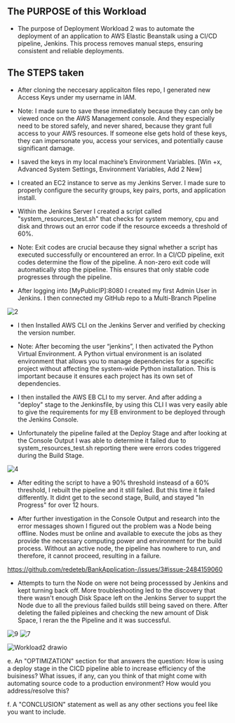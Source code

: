 The PURPOSE of this Workload
--------------------------------------------
    
    
- The purpose of Deployment Workload 2 was to automate the deployment of an application to AWS Elastic Beanstalk using a CI/CD pipeline, Jenkins. This process removes manual steps, ensuring consistent and reliable deployments. 

The STEPS taken 
----

- After cloning the neccesary applicaiton files repo, I generated new Access Keys under my username in IAM. 

- Note: I made sure to save these immediately because they can only be viewed once on the AWS Management console. And they especially need to be stored safely, and never shared,  because they grant full access to your AWS resources. If someone else gets hold of these keys, they can impersonate you, access your services, and potentially cause significant damage.

- I saved the keys in my local machine’s Environment Variables.
[Win +x, Advanced System Settings, Environment Variables, Add 2 New]

- I created an EC2 instance to serve as my Jenkins Server. I made sure to properly configure the security groups, key pairs, ports, and application install. 

- Within the Jenkins Server I created a script  called "system_resources_test.sh" that checks for system memory, cpu and disk and throws out an error code if the resource exceeds a threshold of 60%.

- Note: Exit codes are crucial because they signal whether a script has executed successfully or encountered an error. In a CI/CD pipeline, exit codes determine the flow of the pipeline. A non-zero exit code will automatically stop the pipeline. This ensures that only stable code progresses through the pipeline. 

- After logging into [MyPublicIP]:8080 I created my first Admin User in Jenkins. I then connected my GitHub repo to a Multi-Branch Pipeline


![2](https://github.com/user-attachments/assets/867b26c8-7e59-4a76-9a74-30a7af543f8e)


- I then Installed AWS CLI on the Jenkins Server and verified by checking the version number.

- Note: After becoming the user “jenkins”, I then activated the Python Virtual Environment. A Python virtual environment is an isolated environment that allows you to manage dependencies for a specific project without affecting the system-wide Python installation. This is important because it ensures each project has its own set of dependencies.

- I then installed the AWS EB CLI to my server. And after adding a "deploy" stage to the Jenkinsfile, by using this CLI I was very easily able to give the requirements for my EB environment to be deployed through the Jenkins Console.

- Unfortunately the pipeline failed at the Deploy Stage and after looking at the Console Output I was able to determine it failed due to system_resources_test.sh reporting there were errors codes triggered during the Build Stage. 

![4](https://github.com/user-attachments/assets/75224484-bc02-4200-a5bc-195f9b150004)

- After editing the script to have a 90% threshold insteasd of a 60% threshold, I rebuilt the pipeline and it still failed. But this time it failed differently. It didnt get to the second stage, Build, and stayed "In Progress" for over 12 hours. 

- After further investigation in the Console Output and research into the error messages shown I figured out the problem was a Node being offline. Nodes must be online and available to execute the jobs as they provide the necessary computing power and environment for the build process. Without an active node, the pipeline has nowhere to run, and therefore, it cannot proceed, resulting in a failure.

https://github.com/redeteb/BankApplication-/issues/3#issue-2484159060

- Attempts to turn the Node on were not being processsed by Jenkins and kept turning back off. More troubleshooting led to the discovery that there wasn't enough Disk Space left on the Jenkins Server to supprt the Node due to all the previous failed builds still being saved on there. After deleting the failed pipleines and checking the new amount of  Disk Space, I reran the the Pipeline and it was successful.  

![9](https://github.com/user-attachments/assets/6cc5c343-dca2-4558-b5c3-21020b375c66)
![7](https://github.com/user-attachments/assets/6fa8640b-d39a-42b9-b006-5e1d1da41aff)



![Workload2 drawio](https://github.com/user-attachments/assets/5ceb2d8c-85c3-405f-aea1-f71bd0b4c8c9)



e. An "OPTIMIZATION" section for that answers the question: How is using a deploy stage in the CICD pipeline able to increase efficiency of the buisiness? What issues, if any, can you think of that might come with automating source code to a production environment? How would you address/resolve this?

f. A "CONCLUSION" statement as well as any other sections you feel like you want to include.





